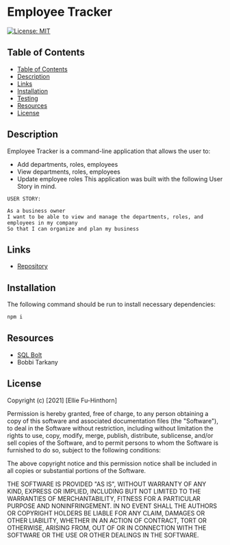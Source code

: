 # Employee Tracker
[![License: MIT](https://img.shields.io/badge/License-MIT-yellow.svg)](https://opensource.org/licenses/MIT)

## Table of Contents
  - [Table of Contents](#table-of-contents)
  - [Description](#description)
  - [Links](#links)
  - [Installation](#installation)
  - [Testing](#testing)
  - [Resources](#resources)
  - [License](#license)

## Description

Employee Tracker is a command-line application that allows the user to: 
  * Add departments, roles, employees
  * View departments, roles, employees
  * Update employee roles
This application was built with the following User Story in mind. 

```
USER STORY:

As a business owner
I want to be able to view and manage the departments, roles, and employees in my company
So that I can organize and plan my business

```

## Links
- [Repository](https://github.com/elliefh/employee_tracker)

## Installation
The following command should be run to install necessary dependencies: 
```bash
npm i
```

## Resources 
- [SQL Bolt](https://sqlbolt.com/)
- Bobbi Tarkany

## License

Copyright (c) [2021] [Ellie Fu-Hinthorn]

Permission is hereby granted, free of charge, to any person obtaining a copy
of this software and associated documentation files (the "Software"), to deal
in the Software without restriction, including without limitation the rights
to use, copy, modify, merge, publish, distribute, sublicense, and/or sell
copies of the Software, and to permit persons to whom the Software is
furnished to do so, subject to the following conditions:

The above copyright notice and this permission notice shall be included in all
copies or substantial portions of the Software.

THE SOFTWARE IS PROVIDED "AS IS", WITHOUT WARRANTY OF ANY KIND, EXPRESS OR
IMPLIED, INCLUDING BUT NOT LIMITED TO THE WARRANTIES OF MERCHANTABILITY,
FITNESS FOR A PARTICULAR PURPOSE AND NONINFRINGEMENT. IN NO EVENT SHALL THE
AUTHORS OR COPYRIGHT HOLDERS BE LIABLE FOR ANY CLAIM, DAMAGES OR OTHER
LIABILITY, WHETHER IN AN ACTION OF CONTRACT, TORT OR OTHERWISE, ARISING FROM,
OUT OF OR IN CONNECTION WITH THE SOFTWARE OR THE USE OR OTHER DEALINGS IN THE
SOFTWARE.

